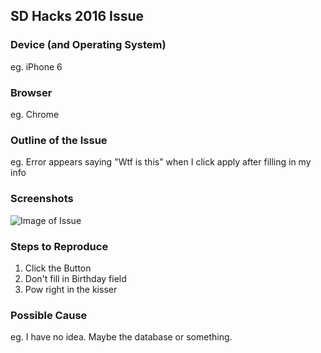 ## SD Hacks 2016 Issue

### Device (and Operating System)
  
  eg. iPhone 6

### Browser

  eg. Chrome

### Outline of the Issue

  eg. Error appears saying "Wtf is this" when I click apply after filling in my info

### Screenshots

  ![Image of Issue](http://i.imgur.com/Jie1DlX.jpg)

### Steps to Reproduce

  1. Click the Button
  2. Don't fill in Birthday field
  3. Pow right in the kisser
  
### Possible Cause

  eg. I have no idea. Maybe the database or something.
